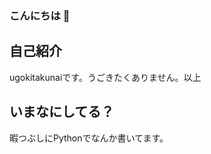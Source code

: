 ### こんにちは 👋
## 自己紹介
ugokitakunaiです。うごきたくありません。以上
## いまなにしてる？
暇つぶしにPythonでなんか書いてます。


<!--
アカウント作成日:2021/9/11
-->

